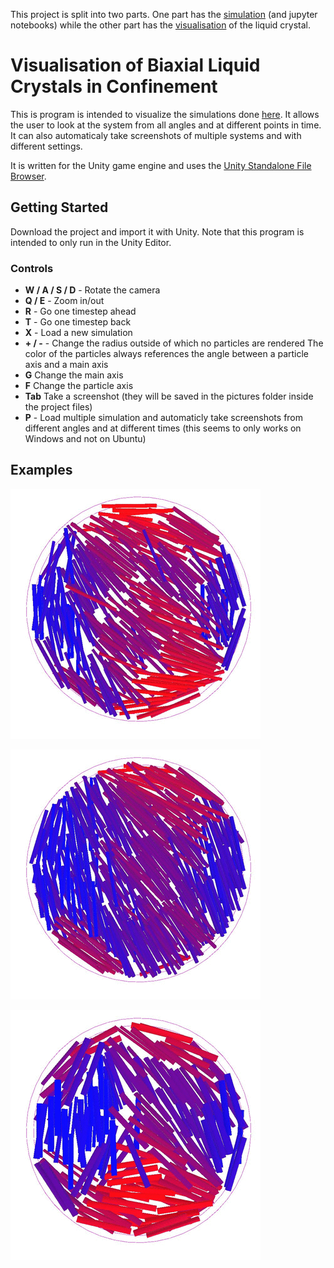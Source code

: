 This project is split into two parts. One part has the [simulation](https://github.com/ocatias/LCMC_Sim) (and jupyter notebooks) while the other part has the [visualisation](https://github.com/ocatias/LCMC_Vis) of the liquid crystal.

# Visualisation of Biaxial Liquid Crystals in Confinement
This is program is intended to visualize the simulations done [here](https://github.com/ocatias/LCMC_Sim/). It allows the user to look at the system from all angles and at different points in time. It can also automaticaly take screenshots of multiple systems and with different settings.

It is written for the Unity game engine and uses the [Unity Standalone File Browser](https://github.com/gkngkc/UnityStandaloneFileBrowser).

## Getting Started
Download the project and import it with Unity. Note that this program is intended to only run in the Unity Editor.

### Controls
* **W / A / S / D** - Rotate the camera
* **Q / E** - Zoom in/out
* **R** - Go one timestep ahead
* **T** - Go one timestep back
* **X** - Load a new simulation
* **+ / -** - Change the radius outside of which no particles are rendered
The color of the particles always references the angle between a particle axis and a main axis
* **G** Change the main axis 
* **F** Change the particle axis 
* **Tab** Take a screenshot (they will be saved in the pictures folder inside the project files)
* **P** - Load multiple simulation and automaticly take screenshots from different angles and at different times (this seems to only works on Windows and not on Ubuntu)

## Examples
![](https://github.com/ocatias/LCMC_Vis/blob/master/Pictures/gif1d16_1.gif)

![](https://github.com/ocatias/LCMC_Vis/blob/master/Pictures/gif1d20_1.gif)

![](https://github.com/ocatias/LCMC_Vis/blob/master/Pictures/gif2d20_1.gif)  
